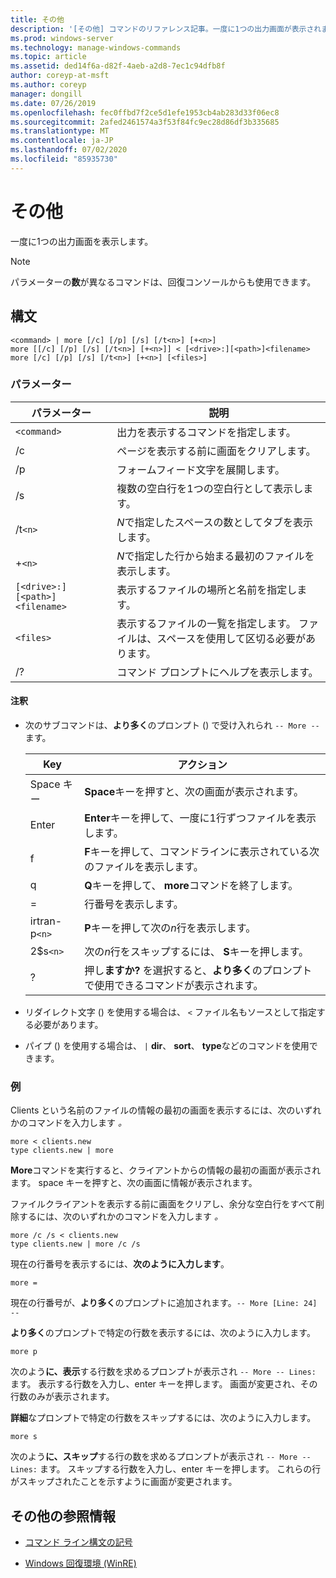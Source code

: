 ```yaml
---
title: その他
description: '[その他] コマンドのリファレンス記事。一度に1つの出力画面が表示されます。'
ms.prod: windows-server
ms.technology: manage-windows-commands
ms.topic: article
ms.assetid: ded14f6a-d82f-4aeb-a2d8-7ec1c94dfb8f
author: coreyp-at-msft
ms.author: coreyp
manager: dongill
ms.date: 07/26/2019
ms.openlocfilehash: fec0ffbd7f2ce5d1efe1953cb4ab283d33f06ec8
ms.sourcegitcommit: 2afed2461574a3f53f84fc9ec28d86df3b335685
ms.translationtype: MT
ms.contentlocale: ja-JP
ms.lasthandoff: 07/02/2020
ms.locfileid: "85935730"
---
```

# <a name="more"></a>その他

一度に1つの出力画面を表示します。

> [!NOTE]
> パラメーターの**数**が異なるコマンドは、回復コンソールからも使用できます。

## <a name="syntax"></a>構文

```
<command> | more [/c] [/p] [/s] [/t<n>] [+<n>]
more [[/c] [/p] [/s] [/t<n>] [+<n>]] < [<drive>:][<path>]<filename>
more [/c] [/p] [/s] [/t<n>] [+<n>] [<files>]
```

### <a name="parameters"></a>パラメーター

| パラメーター | 説明 |
| --------- | ----------- |
| `<command>` | 出力を表示するコマンドを指定します。 |
| /c | ページを表示する前に画面をクリアします。 |
| /p | フォームフィード文字を展開します。 |
| /s | 複数の空白行を1つの空白行として表示します。 |
| /t`<n>` | *N*で指定したスペースの数としてタブを表示します。 |
| +`<n>` | *N*で指定した行から始まる最初のファイルを表示します。 |
| `[<drive>:][<path>]<filename>` | 表示するファイルの場所と名前を指定します。 |
| `<files>` | 表示するファイルの一覧を指定します。 ファイルは、スペースを使用して区切る必要があります。 |
| /? | コマンド プロンプトにヘルプを表示します。 |

#### <a name="remarks"></a>注釈

- 次のサブコマンドは、**より多く**のプロンプト () で受け入れられ `-- More --` ます。

    | Key | アクション |
    | --- | ------ |
    | Space キー | **Space**キーを押すと、次の画面が表示されます。 |
    | Enter | **Enter**キーを押して、一度に1行ずつファイルを表示します。 |
    | f | **F**キーを押して、コマンドラインに表示されている次のファイルを表示します。 |
    | q | **Q**キーを押して、 **more**コマンドを終了します。 |
    | = | 行番号を表示します。 |
    | irtran-p`<n>` | **P**キーを押して次の*n*行を表示します。 |
    | 2$s`<n>` | 次の*n*行をスキップするには、 **S**キーを押します。 |
    | ? | 押し**ますか?** を選択すると、**より多く**のプロンプトで使用できるコマンドが表示されます。|

- リダイレクト文字 () を使用する場合は、 `<` ファイル名もソースとして指定する必要があります。

- パイプ () を使用する場合は、 `|` **dir**、 **sort**、 **type**などのコマンドを使用できます。

### <a name="examples"></a>例

Clients という名前のファイルの情報の最初の画面を表示するには、次のいずれかのコマンドを入力します *。*

```
more < clients.new
type clients.new | more
```

**More**コマンドを実行すると、クライアントからの情報の最初の画面が表示されます。 space キーを押すと、次の画面に情報が表示されます。

ファイルクライアントを表示する前に画面をクリアし、余分な空白行をすべて削除するには、次のいずれかのコマンドを入力します *。*

```
more /c /s < clients.new
type clients.new | more /c /s
```

現在の行番号を表示するには、**次のように入力します**。

```
more =
```

現在の行番号が、**より多く**のプロンプトに追加されます。`-- More [Line: 24] --`

**より多く**のプロンプトで特定の行数を表示するには、次のように入力します。

```
more p
```

次のよう**に、表示**する行数を求めるプロンプトが表示され `-- More -- Lines:` ます。 表示する行数を入力し、enter キーを押します。 画面が変更され、その行数のみが表示されます。

**詳細**なプロンプトで特定の行数をスキップするには、次のように入力します。

```
more s
```

次のよう**に、スキップ**する行の数を求めるプロンプトが表示され `-- More -- Lines:` ます。 スキップする行数を入力し、enter キーを押します。 これらの行がスキップされたことを示すように画面が変更されます。

## <a name="additional-references"></a>その他の参照情報

- [コマンド ライン構文の記号](command-line-syntax-key.md)

- [Windows 回復環境 (WinRE)](https://docs.microsoft.com/windows-hardware/manufacture/desktop/windows-recovery-environment--windows-re--technical-reference)
